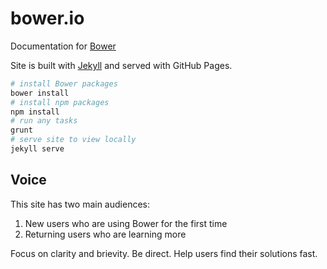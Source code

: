 # bower.io

Documentation for [Bower](http://bower.io)

Site is built with [Jekyll](http://jekyllrb.com) and served with GitHub Pages.

``` bash
# install Bower packages
bower install
# install npm packages
npm install
# run any tasks
grunt
# serve site to view locally
jekyll serve
```

## Voice

This site has two main audiences:

1. New users who are using Bower for the first time
2. Returning users who are learning more

Focus on clarity and brievity. Be direct. Help users find their solutions fast.
